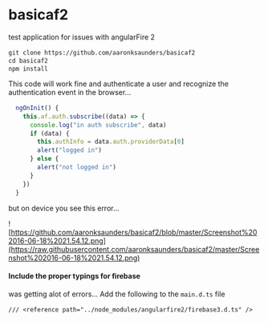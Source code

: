# basicaf2
test application for issues with angularFire 2

```console
git clone https://github.com/aaronksaunders/basicaf2
cd basicaf2
npm install
```

This code will work fine and authenticate a user and recognize the authentication event in the browser...
```javascript
  ngOnInit() {
    this.af.auth.subscribe((data) => {
      console.log("in auth subscribe", data)
      if (data) {
        this.authInfo = data.auth.providerData[0]
        alert("logged in")
      } else {
        alert("not logged in")
      }
    })
  }
```  

but on device you see this error...

![https://github.com/aaronksaunders/basicaf2/blob/master/Screenshot%202016-06-18%2021.54.12.png](https://raw.githubusercontent.com/aaronksaunders/basicaf2/master/Screenshot%202016-06-18%2021.54.12.png)

#### Include the proper typings for firebase
was getting alot of errors... Add the following to the `main.d.ts` file 

```
/// <reference path="../node_modules/angularfire2/firebase3.d.ts" />
```